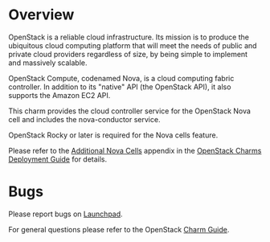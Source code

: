# Overview

OpenStack is a reliable cloud infrastructure. Its mission is to produce
the ubiquitous cloud computing platform that will meet the needs of public
and private cloud providers regardless of size, by being simple to implement
and massively scalable.

OpenStack Compute, codenamed Nova, is a cloud computing fabric controller. In
addition to its "native" API (the OpenStack API), it also supports the Amazon
EC2 API.

This charm provides the cloud controller service for the OpenStack Nova cell
and includes the nova-conductor service.

OpenStack Rocky or later is required for the Nova cells feature.

Please refer to the [Additional Nova Cells][cdg-app-nova-cells] appendix in the
[OpenStack Charms Deployment Guide][cdg] for details.

# Bugs

Please report bugs on [Launchpad][lp-nova-cells].

For general questions please refer to the OpenStack [Charm Guide][cg].

<!-- LINKS -->

[cg]: https://docs.openstack.org/charm-guide/latest/
[cdg-app-nova-cells]: https://docs.openstack.org/project-deploy-guide/charm-deployment-guide/latest/app-nova-cells.html
[cdg]: https://docs.openstack.org/project-deploy-guide/charm-deployment-guide/latest/index.html
[lp-nova-cells]: https://bugs.launchpad.net/charm-nova-cell-controller/+filebug
